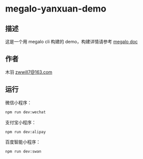 # megalo-yanxuan-demo

## 描述

这是一个用 megalo cli 构建的 demo，构建详情请参考 [megalo doc](https://kaola-fed.github.io/megalo-docs)

## 作者

木羽 <zwwill7@163.com>

## 运行

微信小程序：

```bash
npm run dev:wechat
```

支付宝小程序：

```bash
npm run dev:alipay
```

百度智能小程序：

```bash
npm run dev:swan
```